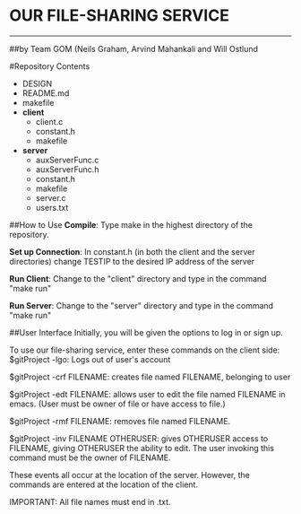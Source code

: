 # OUR FILE-SHARING SERVICE

---

##by Team GOM (Neils Graham, Arvind Mahankali and Will Ostlund

#Repository Contents
- DESIGN
- README.md
- makefile
- **client**
  - client.c
  - constant.h
  - makefile
- **server**
  - auxServerFunc.c
  - auxServerFunc.h
  - constant.h
  - makefile
  - server.c
  - users.txt

##How to Use
**Compile**: Type make in the highest directory of the repository.

**Set up Connection**: In constant.h (in both the client and the server directories) change TESTIP to the desired IP address of the server

**Run Client**: Change to the "client" directory and type in the command "make run"

**Run Server**: Change to the "server" directory and type in the command "make run"

##User Interface
Initially, you will be given the options to log in or sign up.

To use our file-sharing service, enter these commands on the client side:
$gitProject -lgo: Logs out of user's account


$gitProject -crf FILENAME: creates file named FILENAME, belonging to user


$gitProject -edt FILENAME: allows user to edit the file named FILENAME in emacs. (User must be owner of file or have access to file.)


$gitProject -rmf FILENAME: removes file named FILENAME.


$gitProject -inv FILENAME OTHERUSER: gives OTHERUSER access to FILENAME, giving OTHERUSER the ability to edit. The user invoking this command must be the owner of FILENAME.

These events all occur at the location of the server. However, the commands are entered at the location of the client.

IMPORTANT: All file names must end in .txt.
